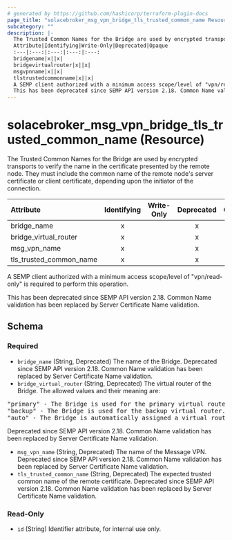 ```yaml
---
# generated by https://github.com/hashicorp/terraform-plugin-docs
page_title: "solacebroker_msg_vpn_bridge_tls_trusted_common_name Resource - solacebroker"
subcategory: ""
description: |-
  The Trusted Common Names for the Bridge are used by encrypted transports to verify the name in the certificate presented by the remote node. They must include the common name of the remote node's server certificate or client certificate, depending upon the initiator of the connection.
  Attribute|Identifying|Write-Only|Deprecated|Opaque
  :---|:---:|:---:|:---:|:---:
  bridgename|x||x|
  bridgevirtualrouter|x||x|
  msgvpnname|x||x|
  tlstrustedcommonname|x||x|
  A SEMP client authorized with a minimum access scope/level of "vpn/read-only" is required to perform this operation.
  This has been deprecated since SEMP API version 2.18. Common Name validation has been replaced by Server Certificate Name validation.
---
```


# solacebroker_msg_vpn_bridge_tls_trusted_common_name (Resource)

The Trusted Common Names for the Bridge are used by encrypted transports to verify the name in the certificate presented by the remote node. They must include the common name of the remote node's server certificate or client certificate, depending upon the initiator of the connection.


Attribute|Identifying|Write-Only|Deprecated|Opaque
:---|:---:|:---:|:---:|:---:
bridge_name|x||x|
bridge_virtual_router|x||x|
msg_vpn_name|x||x|
tls_trusted_common_name|x||x|



A SEMP client authorized with a minimum access scope/level of "vpn/read-only" is required to perform this operation.

This has been deprecated since SEMP API version 2.18. Common Name validation has been replaced by Server Certificate Name validation.



<!-- schema generated by tfplugindocs -->
## Schema

### Required

- `bridge_name` (String, Deprecated) The name of the Bridge. Deprecated since SEMP API version 2.18. Common Name validation has been replaced by Server Certificate Name validation.
- `bridge_virtual_router` (String, Deprecated) The virtual router of the Bridge. The allowed values and their meaning are:

<pre>
"primary" - The Bridge is used for the primary virtual router.
"backup" - The Bridge is used for the backup virtual router.
"auto" - The Bridge is automatically assigned a virtual router at creation, depending on the broker's active-standby role.
</pre>
 Deprecated since SEMP API version 2.18. Common Name validation has been replaced by Server Certificate Name validation.
- `msg_vpn_name` (String, Deprecated) The name of the Message VPN. Deprecated since SEMP API version 2.18. Common Name validation has been replaced by Server Certificate Name validation.
- `tls_trusted_common_name` (String, Deprecated) The expected trusted common name of the remote certificate. Deprecated since SEMP API version 2.18. Common Name validation has been replaced by Server Certificate Name validation.

### Read-Only

- `id` (String) Identifier attribute, for internal use only.
